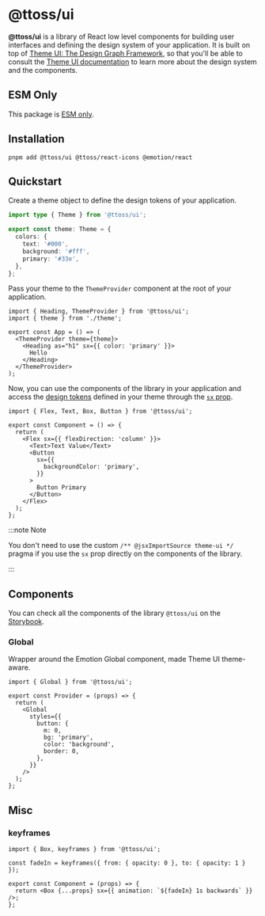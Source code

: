 # @ttoss/ui

**@ttoss/ui** is a library of React low level components for building user interfaces and defining the design system of your application. It is built on top of [Theme UI: The Design Graph Framework](https://theme-ui.com/), so that you'll be able to consult the [Theme UI documentation](https://theme-ui.com/getting-started) to learn more about the design system and the components.

## ESM Only

This package is [ESM only](https://gist.github.com/sindresorhus/a39789f98801d908bbc7ff3ecc99d99c).

## Installation

```shell
pnpm add @ttoss/ui @ttoss/react-icons @emotion/react
```

## Quickstart

Create a theme object to define the design tokens of your application.

```ts
import type { Theme } from '@ttoss/ui';

export const theme: Theme = {
  colors: {
    text: '#000',
    background: '#fff',
    primary: '#33e',
  },
};
```

Pass your theme to the `ThemeProvider` component at the root of your application.

```tsx
import { Heading, ThemeProvider } from '@ttoss/ui';
import { theme } from './theme';

export const App = () => (
  <ThemeProvider theme={theme}>
    <Heading as="h1" sx={{ color: 'primary' }}>
      Hello
    </Heading>
  </ThemeProvider>
);
```

Now, you can use the components of the library in your application and access the [design tokens](/docs/design/design-tokens) defined in your theme through the [`sx` prop](https://theme-ui.com/getting-started#sx-prop).

```tsx
import { Flex, Text, Box, Button } from '@ttoss/ui';

export const Component = () => {
  return (
    <Flex sx={{ flexDirection: 'column' }}>
      <Text>Text Value</Text>
      <Button
        sx={{
          backgroundColor: 'primary',
        }}
      >
        Button Primary
      </Button>
    </Flex>
  );
};
```

:::note Note

You don't need to use the custom `/** @jsxImportSource theme-ui */` pragma if you use the `sx` prop directly on the components of the library.

:::

## Components

You can check all the components of the library `@ttoss/ui` on the [Storybook](https://storybook.ttoss.dev/?path=/story/ui).

### Global

Wrapper around the Emotion Global component, made Theme UI theme-aware.

```tsx
import { Global } from '@ttoss/ui';

export const Provider = (props) => {
  return (
    <Global
      styles={{
        button: {
          m: 0,
          bg: 'primary',
          color: 'background',
          border: 0,
        },
      }}
    />
  );
};
```

## Misc

### keyframes

```tsx
import { Box, keyframes } from '@ttoss/ui';

const fadeIn = keyframes({ from: { opacity: 0 }, to: { opacity: 1 } });

export const Component = (props) => {
  return <Box {...props} sx={{ animation: `${fadeIn} 1s backwards` }} />;
};
```
